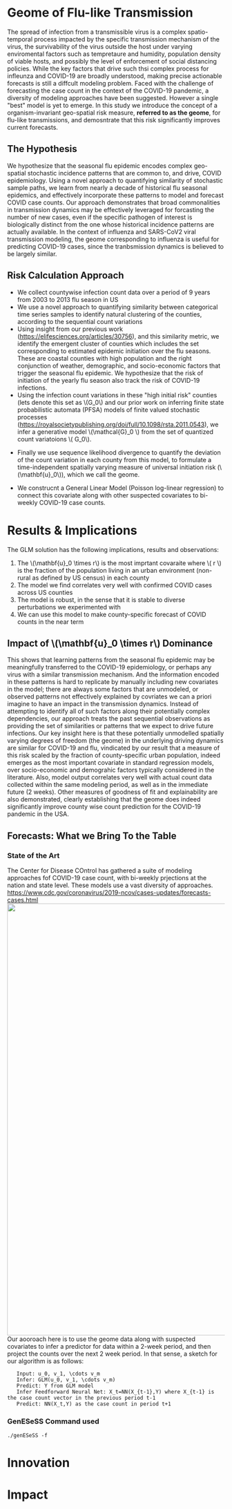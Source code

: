 # Geome of Flu-like Transmission 
The spread of infection from a transmissible virus is a complex spatio-temporal process impacted by the specific transmission mechanism of the virus, the survivability of the virus outside the host under varying enviromental factors such as tempretaure and humidity, population density of viable hosts, and possibly the level of enforcement of social distancing policies.
While the key factors that drive such thsi complex  process for infleunza and COVID-19 are broadly understood, making precise actionable forecasts is still a diffcult modeling problem. Faced with the challenge of forecasting the case count in the context of the  COVID-19 pandemic, a diversity of modeling approaches have been suggested. However a single "best" model is yet to emerge. In this study we introduce the concept of a organism-invariant geo-spatial risk measure, **referred to as the geome**, for flu-like transmissions,  and demosntrate that this risk significantly improves current forecasts. 

## The Hypothesis
We hypothesize that the seasonal flu epidemic encodes complex geo-spatial stochastic incidence patterns that are common to, and drive,  COVID epidemiology. Using a novel approach to quantifying similarity of stochastic sample paths, we learn from nearly a decade of historical flu seasonal epidemics, and effectively incorporate these patterns to model and forecast COVID case counts. Our approach demonstrates that broad commonalities in transmission dynamics may be effectively leveraged for forcasting the number of new cases, even if the specific pathogen of interest is biologically distinct from the one whose historical incidence patterns are actually available. In the context of influenza and SARS-CoV2 viral transmission modeling, the geome corresponding to influenza is useful for predicting COVID-19 cases, since the tranbsmission dynamics is believed to be largely similar.

##  Risk Calculation Approach

+ We collect countywise infection count data over a period of 9 years from 2003 to 2013 flu season in US
+ We use a novel approach to quantifying similarity between categorical time series samples to identify natural clustering of the counties, according to the sequential count variations
+ Using insight from our previous work (https://elifesciences.org/articles/30756), and this similarity metric,  we identify the emergent cluster of counties which includes the set corresponding to estimated epidemic initiation over the flu seasons. These are  coastal counties with high population  and the right conjunction of weather, demographic, and socio-economic factors that trigger the seasonal flu epidemic. We hypothesize that the risk of initiation of the yearly flu season also track the risk of COVID-19 infections.
+ Using the infection count variations in these "high initial risk" counties (lets denote this set as  \\\(G_0\\\)  and our prior work on inferring finite state probabilistic automata (PFSA) models of finite valued  stochastic processes (https://royalsocietypublishing.org/doi/full/10.1098/rsta.2011.0543), we infer a generative model \\\(\mathcal{G}_0 \\\) from the set of quantized count variatoions \\\( G_0\\\).

 <!--img src="http://34.66.189.202:4567/uploads/mc.png"  width="250"/-->  


+ Finally we use sequence likelihood divergence to quantify the deviation of the count variation in each county from this model, to formulate a time-independent spatially varying measure of universal initiation risk (\\\(\mathbf{u}_0\\\)), which we call the geome.

 <!--img src="http://34.66.189.202:4567/uploads/urisk.png"  width="250"/-->  


+ We construcnt a General Linear Model (Poisson log-linear regression) to connect this covariate along with other suspected covariates to bi-weekly COVID-19 case counts.

# Results & Implications

<!--img src="http://34.66.189.202:4567/uploads/fig3.png" width="500"/--> 


The GLM solution has the following implications, results and observations:

1. The \\\(\mathbf{u}_0 \times r\\\) is the most imprtant covaraite where \\\( r \\\) is the fraction of the population living in an urban environment (non-rural as defined by US census)  in each county
2. The model we find correlates very well with confirmed COVID cases across US counties
3. The model is robust, in the sense that it is stable to diverse perturbations we experimented with
4. We can use this model to make county-specific forecast of  COVID counts in the near term


## Impact of \\\(\mathbf{u}_0 \times r\\\) Dominance
 
 This shows that learning patterns from the seasonal flu epidemic may be meaningfully transferred to the COVID-19 epidemiology, or perhaps any virus with a  similar transmission mechanism. And the information encoded in these patterns is hard to replicate by manually including new covariates in the model; there are  always some factors that are unmodeled, or observed patterns not effectively explained by covriates we  can a priori imagine to have an impact in the transmission dynamics. Instead of attempting to identify all of such factors along their potentially complex dependencies, our approach treats the past sequential observations as providing the set of similarities or patterns that we expect to drive future infections. Our key insight here is that these potentially unmodelled spatially varying degrees of freedom (the geome) in the underlying driving dynamics are similar for COVID-19 and flu, vindicated by our result that a measure of this risk scaled by the fraction of county-specific  urban population, indeed emerges as the most important covariate in standard regression models, over socio-economic and demograhic factors typically considered in the literature. Also, model output correlates very well with actual count data collected within the same modeling period, as well as in the immediate future (2 weeks). Other measures of goodness of fit and explainability are also demonstrated, clearly establishing that the geome does indeed significantly improve county wise count prediction for the COVID-19 pandemic in the USA.
 
## Forecasts: What we Bring To the Table

### State of the Art
The Center for Disease COntrol has gathered a suite of modeling approaches fof COVID-19 case count, with bi-weekly prjections at the nation and state level. These models use a vast diversity of approaches.
https://www.cdc.gov/coronavirus/2019-ncov/cases-updates/forecasts-cases.html
<img src="https://www.cdc.gov/coronavirus/2019-ncov/images/case-updates/National-Forecast-Incident-Cases-2020-10-19.jpg" width="1000"/> 
Our aooroach here is to use the geome data along with suspected covariates to infer a predictor for data within a 2-week period, and then project the counts over the next 2 week period. In that sense, a sketch for our algorithm is as follows:

```
   Input: u_0, v_1, \cdots v_m
   Infer: GLM(u_0, v_1, \cdots v_m)
   Predict: Y from GLM model
   Infer Feedforward Neural Net: X_t=NN(X_{t-1},Y) where X_{t-1} is the case count vector in the previous period t-1
   Predict: NN(X_t,Y) as the case count in period t+1
```



### GenESeSS Command used
`
./genESeSS -f 
`


# Innovation

# Impact

